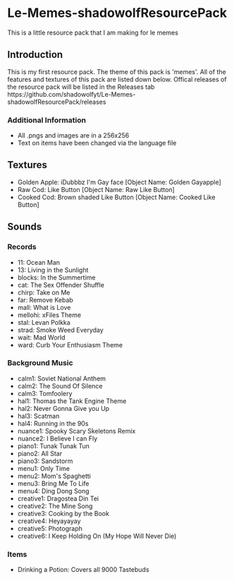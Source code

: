 # Le-Memes-shadowolfResourcePack
This is a little resource pack that I am making for le memes

<h2>Introduction</h2>
<p>This is my first resource pack. The theme of this pack is 'memes'. All of the features and textures of this pack are listed down below. Offical releases of the resource pack will be listed in the Releases tab https://github.com/shadowolfyt/Le-Memes-shadowolfResourcePack/releases</p>

<h3>Additional Information</h3>
<ul>
	<li>All .pngs and images are in a 256x256</li>
	<li>Text on items have been changed via the language file</li>
</ul>

<h2>Textures</h2>
<ul>
	<li>Golden Apple: iDubbbz I'm Gay face [Object Name: Golden Gayapple]</li>
	<li>Raw Cod: Like Button [Object Name: Raw Like Button]</li>
	<li>Cooked Cod: Brown shaded Like Button [Object Name: Cooked Like Button]</li>
</ul>

<h2>Sounds</h2>
<h3>Records</h3>
<ul>
	<li>11: Ocean Man</li>
	<li>13: Living in the Sunlight</li>
	<li>blocks: In the Summertime</li>
	<li>cat: The Sex Offender Shuffle</li>
	<li>chirp: Take on Me</li>
	<li>far: Remove Kebab</li>
	<li>mall: What is Love</li>
	<li>mellohi: xFiles Theme</li>
	<li>stal: Levan Polkka</li>
	<li>strad: Smoke Weed Everyday</li>
	<li>wait: Mad World</li>
	<li>ward: Curb Your Enthusiasm Theme</li>
</ul>

<h3>Background Music</h3> 	
<ul>
	<li>calm1: Soviet National Anthem</li>
	<li>calm2: The Sound Of Silence</li>
	<li>calm3: Tomfoolery</li>
	<li>hal1: Thomas the Tank Engine Theme</li>
	<li>hal2: Never Gonna Give you Up</li>
	<li>hal3: Scatman</li>
	<li>hal4: Running in the 90s</li>
	<li>nuance1: Spooky Scary Skeletons Remix</li>
	<li>nuance2: I Believe I can Fly</li>
	<li>piano1: Tunak Tunak Tun</li>
	<li>piano2: All Star</li>
	<li>piano3: Sandstorm</li>
	<li>menu1: Only Time</li>
	<li>menu2: Mom's Spaghetti</li>
	<li>menu3: Bring Me To Life</li>
	<li>menu4: Ding Dong Song</li>
	<li>creative1: Dragostea Din Tei</li>
	<li>creative2: The Mine Song</li>
	<li>creative3: Cooking by the Book</li>
	<li>creative4: Heyayayay</li>
	<li>creative5: Photograph</li>
	<li>creative6: I Keep Holding On (My Hope Will Never Die)</li>
</ul>

<h3>Items</h3> 	
<ul>
	<li>Drinking a Potion: Covers all 9000 Tastebuds</li>
</ul>
